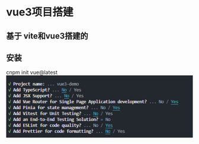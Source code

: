 # vue3项目搭建
## 基于 vite和vue3搭建的

## 安装
cnpm init vue@latest
![](./md-img/vue3%E9%A1%B9%E7%9B%AE%E6%90%AD%E5%BB%BA%E9%80%89%E9%A1%B9%E9%85%8D%E7%BD%AE.png)